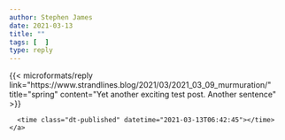 ```yaml
---
author: Stephen James
date: 2021-03-13
title: ""
tags: [  ]
type: reply
---
```

<div class="h-entry">
	{{< microformats/reply link="https://www.strandlines.blog/2021/03/2021_03_09_murmuration/" title="spring" content="Yet another exciting test post. Another sentence" >}}

 	  <time class="dt-published" datetime="2021-03-13T06:42:45"></time>
	</a>
</p>
</div>